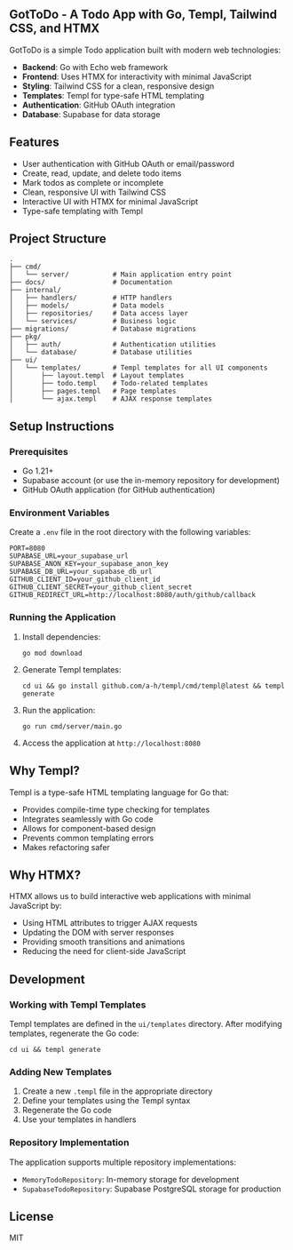 ## GotToDo - A Todo App with Go, Templ, Tailwind CSS, and HTMX

GotToDo is a simple Todo application built with modern web technologies:

- **Backend**: Go with Echo web framework
- **Frontend**: Uses HTMX for interactivity with minimal JavaScript
- **Styling**: Tailwind CSS for a clean, responsive design
- **Templates**: Templ for type-safe HTML templating
- **Authentication**: GitHub OAuth integration
- **Database**: Supabase for data storage

## Features

- User authentication with GitHub OAuth or email/password
- Create, read, update, and delete todo items
- Mark todos as complete or incomplete
- Clean, responsive UI with Tailwind CSS
- Interactive UI with HTMX for minimal JavaScript
- Type-safe templating with Templ

## Project Structure

```
.
├── cmd/
│   └── server/           # Main application entry point
├── docs/                 # Documentation
├── internal/
│   ├── handlers/         # HTTP handlers
│   ├── models/           # Data models
│   ├── repositories/     # Data access layer
│   └── services/         # Business logic
├── migrations/           # Database migrations
├── pkg/
│   ├── auth/             # Authentication utilities
│   └── database/         # Database utilities
├── ui/
│   └── templates/        # Templ templates for all UI components
│       ├── layout.templ  # Layout templates
│       ├── todo.templ    # Todo-related templates
│       ├── pages.templ   # Page templates
│       └── ajax.templ    # AJAX response templates
```

## Setup Instructions

### Prerequisites

- Go 1.21+
- Supabase account (or use the in-memory repository for development)
- GitHub OAuth application (for GitHub authentication)

### Environment Variables

Create a `.env` file in the root directory with the following variables:

```
PORT=8080
SUPABASE_URL=your_supabase_url
SUPABASE_ANON_KEY=your_supabase_anon_key
SUPABASE_DB_URL=your_supabase_db_url
GITHUB_CLIENT_ID=your_github_client_id
GITHUB_CLIENT_SECRET=your_github_client_secret
GITHUB_REDIRECT_URL=http://localhost:8080/auth/github/callback
```

### Running the Application

1. Install dependencies:
   ```
   go mod download
   ```

2. Generate Templ templates:
   ```
   cd ui && go install github.com/a-h/templ/cmd/templ@latest && templ generate
   ```

3. Run the application:
   ```
   go run cmd/server/main.go
   ```

4. Access the application at `http://localhost:8080`

## Why Templ?

Templ is a type-safe HTML templating language for Go that:

- Provides compile-time type checking for templates
- Integrates seamlessly with Go code
- Allows for component-based design
- Prevents common templating errors
- Makes refactoring safer

## Why HTMX?

HTMX allows us to build interactive web applications with minimal JavaScript by:

- Using HTML attributes to trigger AJAX requests
- Updating the DOM with server responses
- Providing smooth transitions and animations
- Reducing the need for client-side JavaScript

## Development

### Working with Templ Templates

Templ templates are defined in the `ui/templates` directory. After modifying templates, regenerate the Go code:

```
cd ui && templ generate
```

### Adding New Templates

1. Create a new `.templ` file in the appropriate directory
2. Define your templates using the Templ syntax
3. Regenerate the Go code
4. Use your templates in handlers

### Repository Implementation

The application supports multiple repository implementations:

- `MemoryTodoRepository`: In-memory storage for development
- `SupabaseTodoRepository`: Supabase PostgreSQL storage for production

## License

MIT
